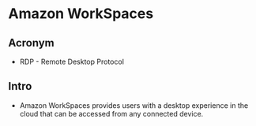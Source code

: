 # Amazon WorkSpaces

## Acronym
* RDP - Remote Desktop Protocol 

## Intro
* Amazon WorkSpaces provides users with a desktop experience in the cloud
  that can be accessed from any connected device.
